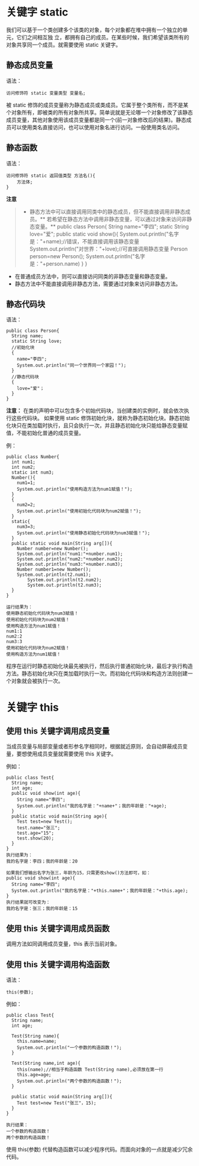 # 关键字 static
我们可以基于一个类创建多个该类的对象，每个对象都在堆中拥有一个独立的单元，它们之间相互独
立，都拥有自己的成员。在某些时候，我们希望该类所有的对象共享同一个成员。就需要使用 static
 关键字。

## 静态成员变量
语法：

    访问修饰符 static 变量类型 变量名;

被 static 修饰的成员变量称为静态成员或类成员。它属于整个类所有，而不是某个对象所有，即被类的所有对象所共享。简单说就是无论哪一个对象修改了该静态成员变量，其他对象使用该成员变量都是同一个(前一对象修改后的结果)。静态成员可以使用类名直接访问，也可以使用对象名进行访问。一般使用类名访问。

## 静态函数
语法：

    访问修饰符 static 返回值类型 方法名(){
        方法体;
    }

**注意**
>* 静态方法中可以直接调用同类中的静态成员，但不能直接调用非静态成员。** 若希望在静态方法中调用非静态变量，可以通过对象来访问非静态变量。**
        public class Person{
          String name="李四";
          static String love="爱";
          public static void show(){
            System.out.println("名字是："+name);//错误，不能直接调用该静态变量
            System.out.println("对世界："+love);//可直接调用静态变量
            Person person=new Person();
            System.out.println("名字是："+person.name)
          }
        }
* 在普通成员方法中，则可以直接访问同类的非静态变量和静态变量。
* 静态方法中不能直接调用非静态方法，需要通过对象来访问非静态方法。

## 静态代码块
语法：

    public class Person{
      String name;
      static String love;
      //初始化块
      {
        name="李四";
        System.out.println("同一个世界同一个家园！");
      }
      //静态代码块
      {
        love="爱"；
      }
    }

**注意：** 在类的声明中可以包含多个初始代码块，当创建类的实例时，就会依次执行这些代码块。
如果使用 static 修饰初始化块，就称为静态初始化块。静态初始化块只在类加载时执行，且只会执行一次，并且静态初始化块只能给静态变量赋值，不能初始化普通的成员变量。

例：

    public class Number{
      int num1;
      int num2;
      static int num3;
      Number(){
        num1=1;
        System.out.println("使用构造方法为num1赋值！");
      }
      {
        num2=2;
        System.out.println("使用初始化代码块为num2赋值！");
      }
      static{
        num3=3;
        System.out.println("使用静态初始化代码块为num3赋值！");
      }
      public static void main(String arg[]){
        Number number=new Number();
        System.out.println("num1:"+number.num1);
        System.out.println("num2:"+number.num2);
        System.out.println("num3:"+number.num3);
        Number number1=new Number();
        System.out.println(t2.num1);
		    System.out.println(t2.num2);
		    System.out.println(t2.num3);
      }
    }

    运行结果为：
    使用静态初始化代码块为num3赋值！
    使用初始化代码块为num2赋值！
    使用构造方法为num1赋值！
    num1:1
    num2:2
    num3:3
    使用初始化代码块为num2赋值！
    使用构造方法为num1赋值！

程序在运行时静态初始化块最先被执行，然后执行普通初始化块，最后才执行构造方法。静态初始化块只在类加载时执行一次。而初始化代码块和构造方法则创建一个对象就会被执行一次。

# 关键字 this
## 使用 this 关键字调用成员变量
当成员变量与局部变量或者形参名字相同时，根据就近原则，会自动屏蔽成员变量，要想使用成员变量就需要使用 this 关键字。

例如：

    public class Test{
      String name;
      int age;
      public void show(int age){
        String name="李四";
        System.out.println("我的名字是："+name+"；我的年龄是："+age);
      }
      public static void main(String age){
        Test test=new Test();
        test.name="张三";
        test.age="15";
        test.show(20);
      }
    }
    执行结果为：
    我的名字是：李四；我的年龄是：20

    如果我们想输出名字为张三，年龄为15，只需更改show()方法即可，如：
    public void show(int age){
      String name="李四";
      System.out.println("我的名字是："+this.name+"；我的年龄是："+this.age);
    }
    执行结果就可改变为：
    我的名字是：张三；我的年龄是：15

## 使用 this 关键字调用成员函数
调用方法如同调用成员变量，this 表示当前对象。

## 使用 this 关键字调用构造函数
语法：

    this(参数);

例如：

    public class Test{
      String name;
      int age;

      Test(String name){
        this.name=name;
        System.out.println("一个参数的构造函数！");
      }

      Test(String name,int age){
        this(name);//相当于构造函数 Test(String name),必须放在第一行
        this.age=age;
        System.out.println("两个参数的构造函数！");
      }

      public static void main(String arg[]){
        Test test=new Test("张三"，15);
      }
    }

    执行结果：
    一个参数的构造函数！
    两个参数的构造函数！

使用 this(参数) 代替构造函数可以减少程序代码。而面向对象的一点就是减少冗余代码。
